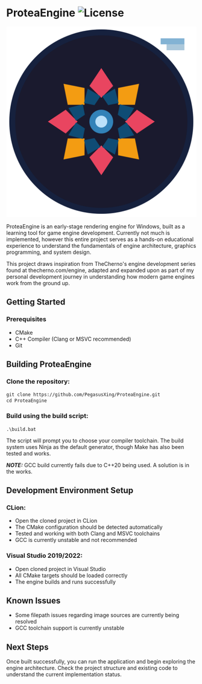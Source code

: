 # ProteaEngine ![License](https://img.shields.io/badge/license-Apache%202.0-blue)

![ProteaEngine](/Resources/Documentation/Protea_Engine_Logo_2160.png?raw=true "ProteaEngine")

ProteaEngine is an early-stage rendering engine for Windows, built as a learning tool for game engine development.
Currently not much is implemented, however this entire project serves as a hands-on educational experience to understand
the fundamentals of engine architecture, graphics programming, and system design.

This project draws inspiration from TheCherno's engine development series found at thecherno.com/engine, adapted and
expanded upon as part of my personal development journey in understanding how modern game engines work from the ground
up.

## Getting Started

### Prerequisites

- CMake
- C++ Compiler (Clang or MSVC recommended)
- Git

## Building ProteaEngine

### Clone the repository:

```
git clone https://github.com/PegasusXing/ProteaEngine.git
cd ProteaEngine
```

### Build using the build script:

```
.\build.bat
```

The script will prompt you to choose your compiler toolchain. The build system uses Ninja as the default generator,
though Make has also been tested and works.

***NOTE:*** GCC build currently fails due to C++20 being used. A solution is in the works.

## Development Environment Setup

### CLion:

- Open the cloned project in CLion
- The CMake configuration should be detected automatically
- Tested and working with both Clang and MSVC toolchains
- GCC is currently unstable and not recommended

### Visual Studio 2019/2022:

- Open cloned project in Visual Studio
- All CMake targets should be loaded correctly
- The engine builds and runs successfully

## Known Issues

- Some filepath issues regarding image sources are currently being resolved
- GCC toolchain support is currently unstable

## Next Steps

Once built successfully, you can run the application and begin exploring the engine architecture. Check the project
structure and existing code to understand the current implementation status.